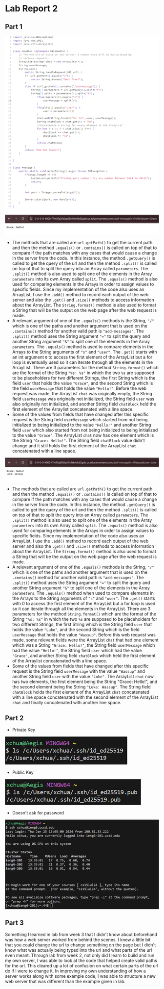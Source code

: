 # Lab Report 2
## Part 1
![Image](MessageCode.png)
![Image](ChatExample1.png)

- The methods that are called are `url.getPath()` to get the current path and then the method `.equals()` or `.contains()` is called on top of that to compare if the path matches with any cases that would cause a change in the server from the code. In this instance, the method `.getQuery()` is called to get the query of the url and then the method `.split()` is called on top of that to split the query into an Array called `parameters`. The `.split()` method is also used to split one of the elements in the Array `parameters` into its own Array called `split`. The `.equals()` method is also used for comparing elements in the Arrays in order to assign values to specific fields. Since my implementation of the code also uses an ArrayList, I use the `.add()` method to record each output of the web server and also the `.get()` and `.size()` methods to access information about the ArrayList. The `String.format()` method is also used to format a String that will be the output on the web page after the web request is made.
- A relevant argument of one of the `.equals()` methods is the String, `"/"` which is one of the paths and another argument that is used on the `.contains()` method for another valid path is `"add-messages"`. The `.split()` method uses the String argument `"="` to split the query and another String argument `"&"` to split one of the elements in the Array `parameters`. The `.equals()` method is used to compare elements in the Arrays to the String arguments of `"s"` and `"user"`. The `.get()` starts with an int argument `0` to access the first element of the ArrayList but a for loop is eventually used so it can iterate through all the elements in the ArrayList. There are 3 parameters for the method `String.format()` which are the format of the String `"%s: %s"` in which the two `%s` are supposed to be placeholders for two different Strings, the first String which is the field `user` that holds the value `"Grace"`, and the second String which is the field `userMessage` that holds the value `"Hello!"`. Before the web request was made, the ArrayList `chat` was originally empty, the String field `userMessage` was originally not initialized, the String field `user` was also originally not initialized, and another String field `chatBlock` held the first element of the Arraylist concatenated with a line space.
- Some of the values from fields that have changed after this specific request is the String field `userMessage` which started from not being initialized to being initialized to the value `"Hello!"` and another String field `user` which also started from not being initialized to being initialized to the value `"Grace"`. The ArrayList `chat` now has one element which is the String `"Grace: Hello!"`. The String field `chatBlock` value didn't change and it still holds the first element of the ArrayList `chat` concatenated with a line space.

![Image](ChatExample2.png)

- The methods that are called are `url.getPath()` to get the current path and then the method `.equals()` or `.contains()` is called on top of that to compare if the path matches with any cases that would cause a change in the server from the code. In this instance, the method `.getQuery()` is called to get the query of the url and then the method `.split()` is called on top of that to split the query into an Array called `parameters`. The `.split()` method is also used to split one of the elements in the Array `parameters` into its own Array called `split`. The `.equals()` method is also used for comparing elements in the Arrays in order to assign values to specific fields. Since my implementation of the code also uses an ArrayList, I use the `.add()` method to record each output of the web server and also the `.get()` and `.size()` methods to access information about the ArrayList. The `String.format()` method is also used to format a String that will be the output on the web page after the web request is made.
- A relevant argument of one of the `.equals()` methods is the String, `"/"` which is one of the paths and another argument that is used on the `.contains()` method for another valid path is `"add-messages"`. The `.split()` method uses the String argument `"="` to split the query and another String argument `"&"` to split one of the elements in the Array `parameters`. The `.equals()` method when used to compare elements in the Arrays to the String arguments of `"s"` and `"user"`. The `.get()` starts with 0 to access the first element of the ArrayList but a for loop is used so it can iterate through all the elements in the ArrayList. There are 3 parameters for the method `String.format()` which are the format of the String `"%s: %s"` in which the two `%s` are supposed to be placeholders for two different Strings, the first String which is the String field `user` that holds the value `"Luke"`, and the second String which is the field `userMessage` that holds the value `"Wassup"`. Before this web request was made, some relevant fields were the ArrayList `chat` that had one element which was a String `"Grace: Hello!"`, the String field `userMessage` which had the value `"Hello!"`, the String field `user` which had the value `"Grace"`, and another String field `chatBlock` which held the first element of the Arraylist concatenated with a line space.
- Some of the values from fields that have changed after this specific request is the String field `userMessage` with the value `"Wassup"` and another String field `user` with the value `"Luke"`. The ArrayList `chat` now has two elements, the first element being the String "Grace: Hello!", and the second element being the String `"Luke: Wassup"`. The String field `chatBlock` holds the first element of the ArrayList `chat` concatenated with a line space concatenated with the second element of the ArrayList `chat` and finally concatenated with another line space.



## Part 2

- Private Key
  
![Image](PrivateKeyPath.png)

- Public Key

![Image](PublicKeyPath.png)

- Doesn't ask for password

![Image](NoPassword.png)


## Part 3

Something I learned in lab from week 3 that I didn't know about beforehand was how a web server worked from behind the scenes. I knew a little bit that you could change the url to change something on the page but I didn't know what was actually being typed into the url and what parts of the url even meant. Through lab from week 2, not only did I learn to build and run my own server, I was able to look at the code that helped create valid paths for the url. This cleared up a lot of confusion on what certain parts of the url do if I were to change it. In improving my own understanding of how a server works along with some example code, I was able to structure a new web server that was different than the example given in lab.

